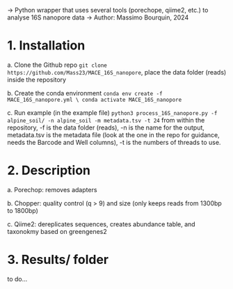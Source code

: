 -> Python wrapper that uses several tools (porechope, qiime2, etc.) to analyse 16S nanopore data
-> Author: Massimo Bourquin, 2024

# 1. Installation

  a. Clone the Github repo `git clone https://github.com/Mass23/MACE_16S_nanopore`, place the data folder (reads) inside the repository
  
  b. Create the conda environment `conda env create -f MACE_16S_nanopore.yml \ conda activate MACE_16S_nanopore`
  
  c. Run example (in the example file) `python3 process_16S_nanopore.py -f alpine_soil/ -n alpine_soil -m metadata.tsv -t 24` from within the repository, -f is the data folder (reads), -n is the name for the output, metadata.tsv is the metadata file (look at the one in the repo for guidance, needs the Barcode and Well columns), -t is the numbers of threads to use.

# 2. Description

  a. Porechop: removes adapters
  
  b. Chopper: quality control (q > 9) and size (only keeps reads from 1300bp to 1800bp)
  
  c. Qiime2: dereplicates sequences, creates abundance table, and taxonokmy based on greengenes2

# 3. Results/ folder
to do...
